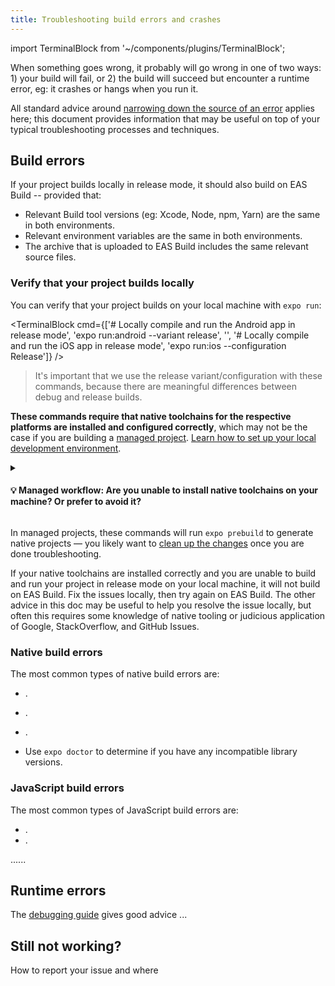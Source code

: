 ```yaml
---
title: Troubleshooting build errors and crashes
---
```


import TerminalBlock from '~/components/plugins/TerminalBlock';

When something goes wrong, it probably will go wrong in one of two ways: 1) your build will fail, or 2) the build will succeed but encounter a runtime error, eg: it crashes or hangs when you run it.

All standard advice around [narrowing down the source of an error](https://expo.fyi/manual-debugging) applies here; this document provides information that may be useful on top of your typical troubleshooting processes and techniques.

## Build errors

If your project builds locally in release mode, it should also build on EAS Build -- provided that:

- Relevant Build tool versions (eg: Xcode, Node, npm, Yarn) are the same in both environments.
- Relevant environment variables are the same in both environments.
- The archive that is uploaded to EAS Build includes the same relevant source files.

### Verify that your project builds locally

You can verify that your project builds on your local machine with `expo run`:

<TerminalBlock cmd={['# Locally compile and run the Android app in release mode', 'expo run:android --variant release', '', '# Locally compile and run the iOS app in release mode', 'expo run:ios --configuration Release']} />

> It's important that we use the release variant/configuration with these commands, because there are meaningful differences between debug and release builds.

**These commands require that native toolchains for the respective platforms are installed and configured correctly**, which may not be the case if you are building a [managed project](/introduction/managed-vs-bare.md). [Learn how to set up your local development environment](https://reactnative.dev/docs/environment-setup).

<details><summary><h4>💡 Managed workflow: Are you unable to install native toolchains on your machine? Or prefer to avoid it?</h4></summary>
<p>

**If you do not have native toolchains installed locally**, for example because you do not have an Apple computer and therefore cannot build an iOS app on your machine, it can be trickier to get to the bottom of build errors. The feedback loop of making small changes locally and then seeing the result on EAS Build is slower than doing the same steps locally, because the EAS Build worker must set up its environment, download your project, and install dependencies before starting the build.

</p>
</details>

In managed projects, these commands will run `expo prebuild` to generate native projects &mdash; you likely want to [clean up the changes](https://expo.fyi/prebuild-cleanup) once you are done troubleshooting.

If your native toolchains are installed correctly and you are unable to build and run your project in release mode on your local machine, it will not build on EAS Build. Fix the issues locally, then try again on EAS Build. The other advice in this doc may be useful to help you resolve the issue locally, but often this requires some knowledge of native tooling or judicious application of Google, StackOverflow, and GitHub Issues.

### Native build errors

The most common types of native build errors are:

- .
- .
- .

- Use `expo doctor` to determine if you have any incompatible library versions.

### JavaScript build errors

The most common types of JavaScript build errors are:

- .
- .

......

## Runtime errors

The [debugging guide](/workflow/debugging.md#production-errors) gives good advice ...

## Still not working?

How to report your issue and where